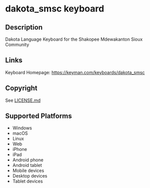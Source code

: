 dakota_smsc keyboard
==============

Description
-----------
Dakota Language Keyboard for the Shakopee Mdewakanton Sioux Community

Links
-----
Keyboard Homepage: https://keyman.com/keyboards/dakota_smsc

Copyright
---------
See [LICENSE.md](LICENSE.md)

Supported Platforms
-------------------
 * Windows
 * macOS
 * Linux
 * Web
 * iPhone
 * iPad
 * Android phone
 * Android tablet
 * Mobile devices
 * Desktop devices
 * Tablet devices

